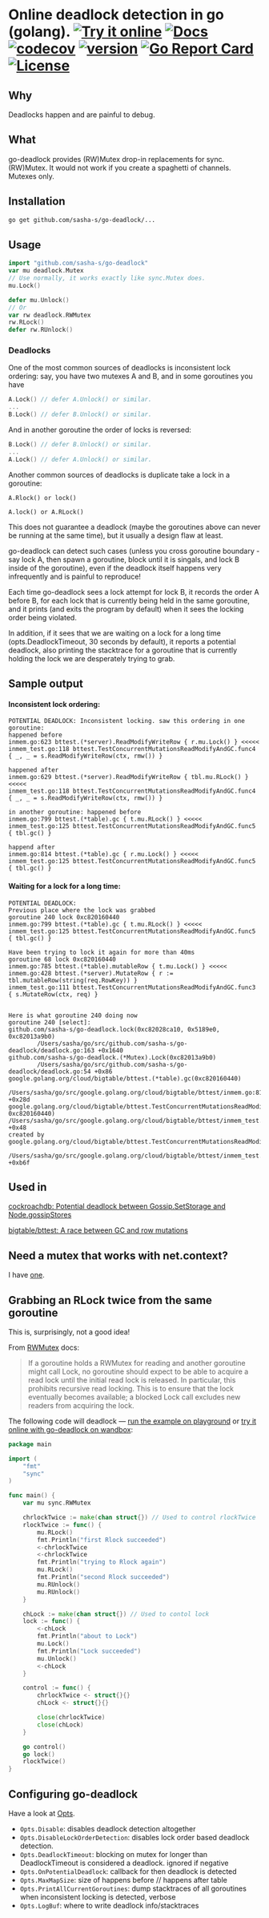 # Online deadlock detection in go (golang). [![Try it online](https://img.shields.io/badge/try%20it-online-blue.svg)](https://wandbox.org/permlink/hJc6QCZowxbNm9WW) [![Docs](https://godoc.org/github.com/sasha-s/go-deadlock?status.svg)](https://godoc.org/github.com/sasha-s/go-deadlock) [![codecov](https://codecov.io/gh/sasha-s/go-deadlock/branch/master/graph/badge.svg)](https://codecov.io/gh/sasha-s/go-deadlock) [![version](https://badge.fury.io/gh/sasha-s%2Fgo-deadlock.svg)](https://github.com/sasha-s/go-deadlock/releases)  [![Go Report Card](https://goreportcard.com/badge/github.com/sasha-s/go-deadlock)](https://goreportcard.com/report/github.com/sasha-s/go-deadlock) [![License](https://img.shields.io/badge/License-Apache%202.0-blue.svg)](https://opensource.org/licenses/Apache-2.0) 

## Why
Deadlocks happen and are painful to debug.

## What
go-deadlock provides (RW)Mutex drop-in replacements for sync.(RW)Mutex.
It would not work if you create a spaghetti of channels.
Mutexes only.

## Installation
```sh
go get github.com/sasha-s/go-deadlock/...
```

## Usage
```go
import "github.com/sasha-s/go-deadlock"
var mu deadlock.Mutex
// Use normally, it works exactly like sync.Mutex does.
mu.Lock()

defer mu.Unlock()
// Or
var rw deadlock.RWMutex
rw.RLock()
defer rw.RUnlock()
```

### Deadlocks
One of the most common sources of deadlocks is inconsistent lock ordering:
say, you have two mutexes A and B, and in some goroutines you have
```go
A.Lock() // defer A.Unlock() or similar.
...
B.Lock() // defer B.Unlock() or similar.
```
And in another goroutine the order of locks is reversed:
```go
B.Lock() // defer B.Unlock() or similar.
...
A.Lock() // defer A.Unlock() or similar.
```

Another common sources of deadlocks is duplicate take a lock in a goroutine:
```
A.Rlock() or lock()

A.lock() or A.RLock()
```

This does not guarantee a deadlock (maybe the goroutines above can never be running at the same time), but it usually a design flaw at least.

go-deadlock can detect such cases (unless you cross goroutine boundary - say lock A, then spawn a goroutine, block until it is singals, and lock B inside of the goroutine), even if the deadlock itself happens very infrequently and is painful to reproduce!

Each time go-deadlock sees a lock attempt for lock B, it records the order A before B, for each lock that is currently being held in the same goroutine, and it prints (and exits the program by default) when it sees the locking order being violated.

In addition, if it sees that we are waiting on a lock for a long time (opts.DeadlockTimeout, 30 seconds by default), it reports a potential deadlock, also printing the stacktrace for a goroutine that is currently holding the lock we are desperately trying to grab.


## Sample output
#### Inconsistent lock ordering:
```
POTENTIAL DEADLOCK: Inconsistent locking. saw this ordering in one goroutine:
happened before
inmem.go:623 bttest.(*server).ReadModifyWriteRow { r.mu.Lock() } <<<<<
inmem_test.go:118 bttest.TestConcurrentMutationsReadModifyAndGC.func4 { _, _ = s.ReadModifyWriteRow(ctx, rmw()) }

happened after
inmem.go:629 bttest.(*server).ReadModifyWriteRow { tbl.mu.RLock() } <<<<<
inmem_test.go:118 bttest.TestConcurrentMutationsReadModifyAndGC.func4 { _, _ = s.ReadModifyWriteRow(ctx, rmw()) }

in another goroutine: happened before
inmem.go:799 bttest.(*table).gc { t.mu.RLock() } <<<<<
inmem_test.go:125 bttest.TestConcurrentMutationsReadModifyAndGC.func5 { tbl.gc() }

happend after
inmem.go:814 bttest.(*table).gc { r.mu.Lock() } <<<<<
inmem_test.go:125 bttest.TestConcurrentMutationsReadModifyAndGC.func5 { tbl.gc() }
```

#### Waiting for a lock for a long time:

```
POTENTIAL DEADLOCK:
Previous place where the lock was grabbed
goroutine 240 lock 0xc820160440
inmem.go:799 bttest.(*table).gc { t.mu.RLock() } <<<<<
inmem_test.go:125 bttest.TestConcurrentMutationsReadModifyAndGC.func5 { tbl.gc() }

Have been trying to lock it again for more than 40ms
goroutine 68 lock 0xc820160440
inmem.go:785 bttest.(*table).mutableRow { t.mu.Lock() } <<<<<
inmem.go:428 bttest.(*server).MutateRow { r := tbl.mutableRow(string(req.RowKey)) }
inmem_test.go:111 bttest.TestConcurrentMutationsReadModifyAndGC.func3 { s.MutateRow(ctx, req) }


Here is what goroutine 240 doing now
goroutine 240 [select]:
github.com/sasha-s/go-deadlock.lock(0xc82028ca10, 0x5189e0, 0xc82013a9b0)
        /Users/sasha/go/src/github.com/sasha-s/go-deadlock/deadlock.go:163 +0x1640
github.com/sasha-s/go-deadlock.(*Mutex).Lock(0xc82013a9b0)
        /Users/sasha/go/src/github.com/sasha-s/go-deadlock/deadlock.go:54 +0x86
google.golang.org/cloud/bigtable/bttest.(*table).gc(0xc820160440)
        /Users/sasha/go/src/google.golang.org/cloud/bigtable/bttest/inmem.go:814 +0x28d
google.golang.org/cloud/bigtable/bttest.TestConcurrentMutationsReadModifyAndGC.func5(0xc82015c760, 0xc820160440)      /Users/sasha/go/src/google.golang.org/cloud/bigtable/bttest/inmem_test.go:125 +0x48
created by google.golang.org/cloud/bigtable/bttest.TestConcurrentMutationsReadModifyAndGC
        /Users/sasha/go/src/google.golang.org/cloud/bigtable/bttest/inmem_test.go:126 +0xb6f
```

## Used in
[cockroachdb: Potential deadlock between Gossip.SetStorage and Node.gossipStores](https://github.com/cockroachdb/cockroach/issues/7972)

[bigtable/bttest: A race between GC and row mutations](https://code-review.googlesource.com#/c/5301/)

## Need a mutex that works with net.context?
I have [one](https://github.com/sasha-s/go-csync).

## Grabbing an RLock twice from the same goroutine
This is, surprisingly, not a good idea!

From [RWMutex](https://golang.org/pkg/sync/#RWMutex) docs:

>If a goroutine holds a RWMutex for reading and another goroutine might call Lock, no goroutine should expect to be able to acquire a read lock until the initial read lock is released. In particular, this prohibits recursive read locking. This is to ensure that the lock eventually becomes available; a blocked Lock call excludes new readers from acquiring the lock.


The following code will deadlock &mdash; [run the example on playground](https://play.golang.org/p/AkL-W63nq5f) or [try it online with go-deadlock on wandbox](https://wandbox.org/permlink/JwnL0GMySBju4SII):
```go
package main

import (
	"fmt"
	"sync"
)

func main() {
	var mu sync.RWMutex

	chrlockTwice := make(chan struct{}) // Used to control rlockTwice
	rlockTwice := func() {
		mu.RLock()
		fmt.Println("first Rlock succeeded")
		<-chrlockTwice
		<-chrlockTwice
		fmt.Println("trying to Rlock again")
		mu.RLock()
		fmt.Println("second Rlock succeeded")
		mu.RUnlock()
		mu.RUnlock()
	}

	chLock := make(chan struct{}) // Used to contol lock
	lock := func() {
		<-chLock
		fmt.Println("about to Lock")
		mu.Lock()
		fmt.Println("Lock succeeded")
		mu.Unlock()
		<-chLock
	}

	control := func() {
		chrlockTwice <- struct{}{}
		chLock <- struct{}{}

		close(chrlockTwice)
		close(chLock)
	}

	go control()
	go lock()
	rlockTwice()
}
```
## Configuring go-deadlock

Have a look at [Opts](https://pkg.go.dev/github.com/sasha-s/go-deadlock#pkg-variables).

* `Opts.Disable`: disables deadlock detection altogether
* `Opts.DisableLockOrderDetection`: disables lock order based deadlock detection.
* `Opts.DeadlockTimeout`: blocking on mutex for longer than DeadlockTimeout is considered a deadlock. ignored if negative
* `Opts.OnPotentialDeadlock`: callback for then deadlock is detected
* `Opts.MaxMapSize`: size of happens before // happens after table
* `Opts.PrintAllCurrentGoroutines`:  dump stacktraces of all goroutines when inconsistent locking is detected, verbose
* `Opts.LogBuf`: where to write deadlock info/stacktraces

	
